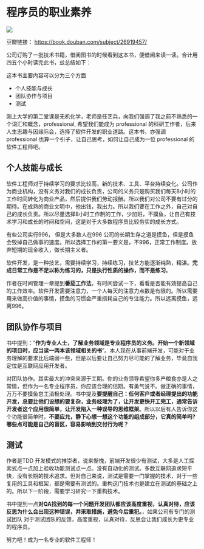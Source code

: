 # 程序员的职业素养

![](https://img9.doubanio.com/view/subject/l/public/s29376034.jpg)


豆瓣链接： https://book.douban.com/subject/26919457/

公司订购了一批技术书籍，借阅图书的时候看到这本书，便借阅来读一读。合计用四五个小时读完此书，兹总结如下：

这本书主要内容可以分为三个方面

- 个人技能与成长
- 团队协作与项目
- 测试

刚上大学的第二堂课是无机化学，老师是任艺兵，向我们强调了我之前不熟悉的一个词汇和概念，professional, 希望我们能成为 professional 的科研工作者，后来人生志趣与因缘际会，选择了软件开发的职业道路。这本书，亦强调 professional 也算一个引子，让自己思考，如何让自己成为一位 professional 的软件工程师吧。

## 个人技能与成长

软件工程师对于持续学习的要求比较高，新的技术、工具、平台持续变化。公司作为商业机构，没有义务对我们的成长负责，公司的义务只是购买我们每天8小时的工作时间转化为商业产品，然后提供我们劳动报酬。所以我们对公司不要有过分的期待。在成熟的商业文明中，他出钱，我出力。所以我们要在工作之外，自己对自己的成长负责。所以尽量选择8小时工作制的工作，少加班，不摸鱼，让自己有技术学习和成长的时间和空间，这是对于大多数程序员比较务实的成长方式。

有些公司实行996， 但是大多数人在996 公司的长期生存之道是摸鱼，但是摸鱼会毁掉自己做事的速度。所以选择工作的第一要义是，不996，正常工作制度。放弃短期的现金收入，做长期主义者。

软件开发，是一种技艺，需要持续学习，持续练习，技艺方能逐渐纯熟，精湛。**完成日常工作是不足以称为练习的，只是执行性质的操作，而不是练习**。

作者在时间管理一章提到**番茄工作法**，有时间尝试一下，看看是否能有效提高自己的工作效率。软件开发需要注意力，一个人每天的注意力点数是有限的。所以需要用来做高价值的事情，摸鱼的习惯会严重损耗自己的专注能力。所以远离摸鱼，远离996。

## 团队协作与项目

书中提到：“**作为专业人士，了解业务领域是专业程序员的义务。开始一个新领域的项目时，应当读一两本该领域相关的书**”。本人现在从事前端开发，可能对于业务理解的要求比后端弱一些，但是以后要让自己努力尽可能的了解业务，毕竟自我定位是互联网应用开发者。

对团队协作。其实最大的冲突来源于工期。你的业务领导希望你多产粮食亦是人之常情，但作为一名专业程序员，你应该合理的估期。有勇气说不。做正确的事情，万万不要摸鱼怠工消极处理。书中提及**要提醒自己：任何客户或者经理提出的功能开发，总要比他们设想的要复杂，业务经理为了，让开发更快开工完工，通常告诉开发者这个应用很简单，让开发陷入一种误导的思维框架**。所以以后有人告诉你这个功能很简单时，**不要应允，静下心想一想这个功能的组成部分，它真的简单吗?哪些点可能是自己的盲区，容易影响到交付行为呢？**

## 测试

作者是TDD 开发模式的推崇者，说来惭愧，前端开发很少有测试，大多是人工探索式点一点加上验收功能测试点一点。没有自动化的测试。多数互联网追求短平快，没有长期的技术追求。但对自己来说，测试是需要一门掌握的技术，对于一些复用的工具和框架，都是需要有测试的。重构这门技术也是建立在测试的基础之上的。所以下一阶段，需要学习研究一下重构技术。

书中提到一点**对QA找到的每一个问题开发团队都应该高度重视，认真对待，应该反思为什么会出现这种错误，并采取措施，避免今后重犯。**，如果公司有专门的测试团队 对于测试团队的反馈，高度重视，认真对待，反思会让我们成长为更专业的程序员。

努力吧！成为一名专业的软件工程师！

